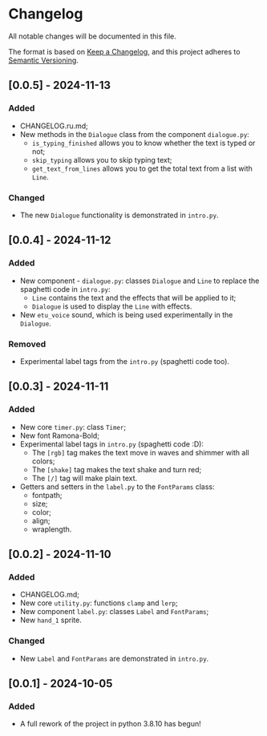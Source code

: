# Changelog
All notable changes will be documented in this file.

The format is based on [Keep a Changelog](https://keepachangelog.com/en/1.0.0/),
and this project adheres to [Semantic Versioning](https://semver.org/spec/v2.0.0.html).

## [0.0.5] - 2024-11-13
### Added
- CHANGELOG.ru.md;
- New methods in the `Dialogue` class from the component `dialogue.py`:
  - `is_typing_finished` allows you to know whether the text is typed or not;
  - `skip_typing` allows you to skip typing text;
  - `get_text_from_lines` allows you to get the total text from a list with `Line`.

### Changed
- The new `Dialogue` functionality is demonstrated in `intro.py`.

## [0.0.4] - 2024-11-12
### Added
- New component - `dialogue.py`: classes `Dialogue` and `Line` to replace the spaghetti code in `intro.py`:
  - `Line` contains the text and the effects that will be applied to it;
  - `Dialogue` is used to display the `Line` with effects.
- New `etu_voice` sound, which is being used experimentally in the `Dialogue`.

### Removed
- Experimental label tags from the `intro.py` (spaghetti code too).

## [0.0.3] - 2024-11-11
### Added
- New core `timer.py`: class `Timer`;
- New font Ramona-Bold;
- Experimental label tags in `intro.py` (spaghetti code :D):
  - The `[rgb]` tag makes the text move in waves and shimmer with all colors;
  - The `[shake]` tag makes the text shake and turn red;
  - The `[/]` tag will make plain text.
- Getters and setters in the `label.py` to the `FontParams` class:
  - fontpath;
  - size;
  - color;
  - align;
  - wraplength.

## [0.0.2] - 2024-11-10
### Added
- CHANGELOG.md;
- New core `utility.py`: functions `clamp` and `lerp`;
- New component `label.py`: classes `Label` and `FontParams`;
- New `hand_1` sprite.

### Changed
- New `Label` and `FontParams` are demonstrated in `intro.py`.

## [0.0.1] - 2024-10-05
### Added
- A full rework of the project in python 3.8.10 has begun!

